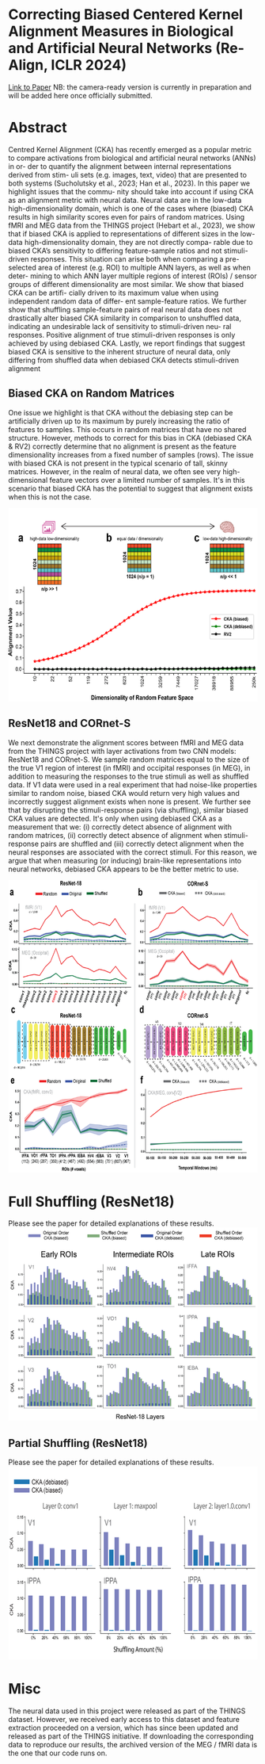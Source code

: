 # Correcting Biased Centered Kernel Alignment Measures in Biological and Artificial Neural Networks (Re-Align, ICLR 2024)

[Link to Paper](https://openreview.net/forum?id=E1NRrGtIHG)
NB: the camera-ready version is currently in preparation and will be added here once officially submitted.

# Abstract 

Centred Kernel Alignment (CKA) has recently emerged as a popular metric to
compare activations from biological and artificial neural networks (ANNs) in or-
der to quantify the alignment between internal representations derived from stim-
uli sets (e.g. images, text, video) that are presented to both systems (Sucholutsky
et al., 2023; Han et al., 2023). In this paper we highlight issues that the commu-
nity should take into account if using CKA as an alignment metric with neural
data. Neural data are in the low-data high-dimensionality domain, which is one
of the cases where (biased) CKA results in high similarity scores even for pairs of
random matrices. Using fMRI and MEG data from the THINGS project (Hebart
et al., 2023), we show that if biased CKA is applied to representations of different
sizes in the low-data high-dimensionality domain, they are not directly compa-
rable due to biased CKA’s sensitivity to differing feature-sample ratios and not
stimuli-driven responses. This situation can arise both when comparing a pre-
selected area of interest (e.g. ROI) to multiple ANN layers, as well as when deter-
mining to which ANN layer multiple regions of interest (ROIs) / sensor groups of
different dimensionality are most similar. We show that biased CKA can be artifi-
cially driven to its maximum value when using independent random data of differ-
ent sample-feature ratios. We further show that shuffling sample-feature pairs of
real neural data does not drastically alter biased CKA similarity in comparison to
unshuffled data, indicating an undesirable lack of sensitivity to stimuli-driven neu-
ral responses. Positive alignment of true stimuli-driven responses is only achieved
by using debiased CKA. Lastly, we report findings that suggest biased CKA is
sensitive to the inherent structure of neural data, only differing from shuffled data
when debiased CKA detects stimuli-driven alignment

## Biased CKA on Random Matrices
One issue we highlight is that CKA without the debiasing step can be artificially driven up to its maximum by purely increasing the ratio of features to samples. This occurs in random matrices that have no shared structure. However, methods to correct for this bias in CKA (debiased CKA & RV2) correctly determine that no alignment is present as the feature dimensionality increases from a fixed number of samples (rows). The issue with biased CKA is not present in the typical scenario of tall, skinny matrices. However, in the realm of neural data, we often see very high-dimensional feature vectors over a limited number of samples. It's in this scenario that biased CKA has the potential to suggest that alignment exists when this is not the case. 

<img src="https://github.com/Alxmrphi/correcting_CKA_alignment/blob/main/figures/fig1-random.png" width="700" height="390">

## ResNet18 and CORnet-S 
We next demonstrate the alignment scores between fMRI and MEG data from the THINGS project with layer activations from two CNN models: ResNet18 and CORnet-S. We sample random matrices equal to the size of the true V1 region of interest (in fMRI) and occipital responses (in MEG), in addition to measuring the responses to the true stimuli as well as shuffled data. If V1 data were used in a real experiment that had noise-like properties similar to random noise, biased CKA would return very high values and incorrectly suggest alignment exists when none is present. We further see that by disrupting the stimuli-response pairs (via shuffling), similar biased CKA values are detected. It's only when using debiased CKA as a measurement that we: (i) correctly detect absence of alignment with random matrices, (ii) correctly detect absence of alignment when stimuli-response pairs are shuffled and (iii) correctly detect alignment when the neural responses are associated with the correct stimuli. For this reason, we argue that when measuring (or inducing) brain-like representations into neural networks, debiased CKA appears to be the better metric to use.

<img src="https://github.com/Alxmrphi/correcting_CKA_alignment/blob/main/figures/fig2-resnet_cornet.png" width="700" height="590">

# Full Shuffling (ResNet18)
Please see the paper for detailed explanations of these results. 
<img src="https://github.com/Alxmrphi/correcting_CKA_alignment/blob/main/figures/fig3-resnet_rois.png" width="700" height="390">

## Partial Shuffling (ResNet18)
Please see the paper for detailed explanations of these results. 
<img src="https://github.com/Alxmrphi/correcting_CKA_alignment/blob/main/figures/fig5-partial_shuffle.png" width="700" height="390">

# Misc

The neural data used in this project were released as part of the THINGS dataset. However, we received early access to this dataset and feature extraction proceeded on a version, which has since been updated and released as part of the THINGS initiative. If downloading the corresponding data to reproduce our results, the archived version of the MEG / fMRI data is the one that our code runs on. 

